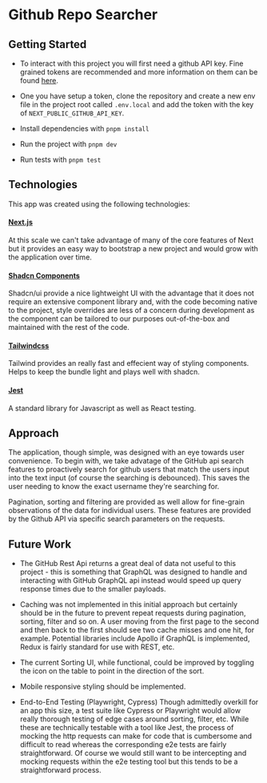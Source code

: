 # Github Repo Searcher

## Getting Started

- To interact with this project you will first need a github API key. Fine grained tokens are recommended and more information on them can be found [here](https://github.blog/security/application-security/introducing-fine-grained-personal-access-tokens-for-github/).

- One you have setup a token, clone the repository and create a new env file in the project root called `.env.local` and add the token with the key of `NEXT_PUBLIC_GITHUB_API_KEY`.


- Install dependencies with `pnpm install` 
- Run the project with `pnpm dev`
- Run tests with `pnpm test`


## Technologies
This app was created using the following technologies:

#### [Next.js](https://nextjs.org/)
At this scale we can't take advantage of many of the core features of Next 
but it provides an easy way to bootstrap a new project and would grow with the application over time.

#### [Shadcn Components](https://ui.shadcn.com/)
Shadcn/ui provide a nice lightweight UI with the advantage that it does not require an extensive component library and, with the code becoming native to the project, style overrides are less of a concern during development as the component can be tailored to our purposes out-of-the-box and maintained with the rest of the code.

#### [Tailwindcss](https://tailwindcss.com/)
Tailwind provides an really fast and effecient way of styling components. Helps to keep the bundle light and plays well with shadcn.

#### [Jest](https://jestjs.io/)
A standard library for Javascript as well as React testing.

## Approach
The application, though simple, was designed with an eye towards user convenience. To begin with, we take advatage of the GitHub api search features to proactively search for github users that match the users input into the text input (of course the searching is debounced). This saves the user needing to know the exact username they're searching for.

Pagination, sorting and filtering are provided as well allow for fine-grain observations of the data for individual users. These features are provided by the Github API via specific search parameters on the requests.

## Future Work
- The GitHub Rest Api returns a great deal of data not useful to this project - this is something that GraphQL was designed to handle and interacting with GitHub GraphQL api instead would speed up query response times due to the smaller payloads.

- Caching was not implemented in this initial approach but certainly should be in the future to prevent repeat requests during pagination, sorting, filter and so on. A user moving from the first page to the second and then back to the first should see two cache misses and one hit, for example. Potential libraries include Apollo if GraphQL is implemented, Redux is fairly standard for use with REST, etc.

- The current Sorting UI, while functional, could be improved by toggling the icon on the table to point in the direction of the sort.

- Mobile responsive styling should be implemented. 

- End-to-End Testing (Playwright, Cypress)
Though admittedly overkill for an app this size, a test suite like Cypress or Playwright would allow really thorough testing of edge cases around sorting, filter, etc. While these are technically testable with a tool like Jest, the process of mocking the http requests can make for code that is cumbersome and difficult to read whereas the corresponding e2e tests are fairly straightforward. Of course we would still want to be intercepting and mocking requests within the e2e testing tool but this tends to be a straightforward process.



